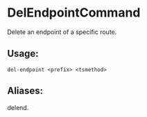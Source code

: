 # DelEndpointCommand
Delete an endpoint of a specific route.
## Usage:
```
del-endpoint <prefix> <tsmethod>
```
## Aliases:
delend.
